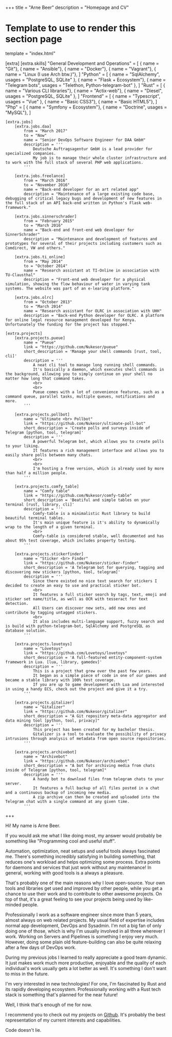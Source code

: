 +++
title = "Arne Beer"
description = "Homepage and CV"

# Template to use to render this section page
template = "index.html"

[extra]
    [extra.skills]
        "General Development and Operations" = [
            { name = "Git"},
            { name = "Ansible"},
            { name = "Docker"},
            { name = "Vagrant"},
            { name = "Linux (I use Arch btw.)"},
        ]
        "Python" = [
            { name = "SqlAlchemy", usages = "PostgreSQL, SQLite" },
            { name = "Flask + Ecosystem"},
            { name = "Telegram bots", usages = "Telethon, Python-telegram-bot" },
        ]
        "Rust" = [
            { name = "Various CLI libraries"},
            { name = "Actix-web"},
            { name = "Diesel", usages = "PostgreSQL, SQLite" },
        ]
        "Frontend" = [
            { name = "Typescript", usages = "Vue" },
            { name = "Basic CSS3"},
            { name = "Basic HTML5"},
        ]
        "Php" = [
            { name = "Symfony + Ecosystem"},
            { name = "Doctrine", usages = "MySQL"},
        ]

    [extra.jobs]
        [extra.jobs.daa]
            from = "March 2017"
            to = "Now"
            name = "Senior DevOps Software Engineer for DAA GmbH"
            description = '''
                Deutsche Auftragsagentur GmbH is a lead provider for specialized companies.
                My job is to manage their whole cluster infrastructure and to work with the full stack of several PHP web applications.
            '''

        [extra.jobs.freelance]
            from = "March 2016"
            to = "November 2016"
            name = "Back-end developer for an art related app"
            description = "Maintenance of a large existing code base, debugging of critical legacy bugs and development of new features in the full stack of an API back-end written in Python's Flask web-framework."

        [extra.jobs.sinnerschrader]
            from = "February 2015"
            to = "March 2016"
            name = "Back-end and front-end web developer for SinnerSchrader"
            description = "Maintenance and development of features and prototypes for several of their projects including customers such as Comdirect, VW and others."

        [extra.jobs.ti_online]
            from = "May 2014"
            to = "October 2014"
            name = "Research assistant at TI-Online in association with TU-Clausthal"
            description = "Front-end web developer for a physical simulation, showing the flow behaviour of water in varying tank systems. The website was part of an e-learing platform."

        [extra.jobs.olrc]
            from = "October 2013"
            to = "March 2014"
            name = "Research assistant for OLRC in association with UHH"
            description = "Back-end Python developer for OLRC. A platform for online legal resource management developed for Kenya. Unfortunately the funding for the project has stopped."

    [extra.projects]
        [extra.projects.pueue]
            name = "Pueue"
            link = "https://github.com/Nukesor/pueue"
            short_description = 'Manage your shell commands [rust, tool, cli]'
            description = '''
                A neat cli tool to manage long running shell commands.
                It's basically a daemon, which executes shell commands in the background, allowing you to simply continue on your shell no matter how long that command takes.
                <br>
                <br>
                Pueue comes with a lot of convenience features, such as a command queue, parallel tasks, multiple queues, notifications and more.
            '''

        [extra.projects.pollbot]
            name = "Ultimate <br> Pollbot"
            link = "https://github.com/Nukesor/ultimate-poll-bot"
            short_description = 'Create polls and surveys inside of Telegram [python, tool, telegram]'
            description = '''
                A powerful Telegram bot, which allows you to create polls to your liking.
                It features a rich management interface and allows you to easily share polls between many chats.
                <br>
                <br>
                I'm hosting a free version, which is already used by more than half a million people.
            '''

        [extra.projects.comfy_table]
            name = "Comfy table"
            link = "https://github.com/Nukesor/comfy-table"
            short_description = 'Beatiful and simple tables on your terminal [rust, library, cli]'
            description = '''
                Comfy-table is a minimalistic Rust library to build beautiful terminal tables.
                It's main unique feature is it's ability to dynamically wrap to the length of a given terminal.
                <br>
                Comfy-table is considered stable, well documented and has about 95% test coverage, which includes property testing.
            '''

        [extra.projects.stickerfinder]
            name = "Sticker <br> Finder"
            link = "https://github.com/Nukesor/sticker-finder"
            short_description = 'A Telegram bot for querying, tagging and discovering new stickers [python, tool, telegram]'
            description = '''
                Since there existed no nice text search for stickers I decided to create an easy to use and practical sticker bot.
                <br>
                It features a full sticker search by tags, text, emoji and sticker set name/title, as well as OCR with tesseract for text detection.
                All Users can discover new sets, add new ones and contribute by tagging untagged stickers.
                <br>
                It also includes multi-language support, fuzzy search and is build with python-telegram-bot, SqlAlchemy and PostgreSQL as database solution.
            '''

        [extra.projects.lovetoys]
            name = "Lövetoys"
            link = "https://github.com/Lovetoys/lovetoys"
            short_description = 'A full-featured entity-component-system framework in Lua. [lua, library, gamedev]'
            description = '''
                This is a project that grew over the past few years.
                It began as a simple piece of code in one of our games and became a stable library with 100% test coverage.
                If you are up to game development with Lua and interested in using a handy ECS, check out the project and give it a try.
            '''

        [extra.projects.gitalizer]
            name = "Gitalizer"
            link = "https://github.com/Nukesor/gitalizer"
            short_description = "A Git repository meta-data aggregator and data mining tool [python, tool, privacy]"
            description = '''
                This project has been created for my bachelor thesis.
                Gitalizer is a tool to evaluate the possibility of privacy intrusions through analysis of metadata from open source repositories.
            '''

        [extra.projects.archivebot]
            name = "Archivebot"
            link = "https://github.com/Nukesor/archivebot"
            short_description = "A bot for archiving media from chats inside of Telegram [python, tool, telegram]"
            description = '''
                A handy bot to download files from telegram chats to your server.
                It features a full backup of all files posted in a chat and a continuous backup of incoming new media.
                A zip archive can then be created and uploaded into the Telegram chat with a single command at any given time.
            '''

+++

Hi! My name is Arne Beer.

If you would ask me what I like doing most, my answer would probably be something like "Programming cool and useful stuff".

Automation, optimization, neat setups and useful tools always fascinated me.
There's something incredibly satisfying in building something, that reduces one's workload and helps optimizing some process.
Extra points for daemons and services that just work without any maintenance!
In general, working with good tools is a always a pleasure.

That's probably one of the main reasons why I love open-source.
Your own tools and libraries get used and improved by other people, while you get a chance to use their work and to contribute to other awesome projects.
On top of that, it's a great feeling to see your projects being used by like-minded people.

Professionally I work as a software engineer since more than 5 years, almost always on web related projects.
My usual field of expertise includes normal app development, DevOps and Sysadmin.
I'm not a big fan of only doing one of those, which is why I'm usually involved in all three wherever I work.
Working on Servers and Pipelines is something I enjoy very much.
However, doing some plain old feature-building can also be quite relaxing after a few days of DevOps work.

During my previous jobs I learned to really appreciate a good team dynamic.
It just makes work much more productive, enjoyable and the quality of each individual's work usually gets a lot better as well.
It's something I don't want to miss in the future.

I'm very interested in new technologies!
For one, I'm fascinated by Rust and its rapidly developing ecosystem.
Professionally working with a Rust tech stack is something that's planned for the near future!

Well, I think that's enough of me for now.

I recommend you to check out my projects on [Github](https://github.com/nukesor).
It's probably the best representation of my current interests and capabilities.

Code doesn't lie.
